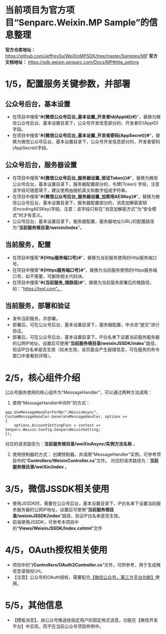 # 当前项目为官方项目“Senparc.Weixin.MP Sample”的信息整理
**官方仓库地址：** https://github.com/JeffreySu/WeiXinMPSDK/tree/master/Samples/MP
**官方文档地址：** https://sdk.weixin.senparc.com/Docs/MP#title_setting


# 1/5，配置服务关键参数，并部署
## 公众号后台，基本设置
- 在项目中搜索“**#{微信公众号后台_基本设置_开发者Id(AppId)}#}**”，替换为微信公众号后台，基本设置目录下，公众号开发信息部分的，开发者ID(AppID)字段。
- 在项目中搜索“**#{微信公众号后台_基本设置_开发者密码(AppSecret)}#**”，替换为微信公众号后台，基本设置目录下，公众号开发信息部分的，开发者密码(AppSecret)字段。

## 公众号后台，服务器设置
- 在项目中搜索“**#{微信公众号后台_服务器设置_验证Token}}#**”，替换为微信公众号后台，基本设置目录下，服务器配置部分的，令牌(Token)
字段，注意该字段可随意填下，建议使用由随机英文和数字组成字符串。
- 在项目中搜索“**#{微信公众号后台_服务器设置_加密用AESKey}#**”，替换为微信公众号后台，基本设置目录下，服务器配置部分的，消息加解密密钥(EncodingAESKey)字段，注意：该字段只有在“消息加解密方式”为“安全模式”时才有意义。
- 公众号后台，基本设置目录下，服务器配置，服务器地址(URL)的配置路径为“**当前服务根目录/weixin/index**”。

## 当前服务，配置
- 在项目中搜索“**#{Http服务端口号}#**”，替换为当前服务使用的Http服务端口号。
- 在项目中搜索“**#{Https服务端口号}#**”，替换为当前服务使用的Https服务端口号，如不需要，可删除相关代码块。
- 在项目中搜索“**#{当前服务_根路径}#**”，替换为当前服务部署后的根路径，如：“https://test.com”。

## 当前服务，部署和验证
- 发布当前服务，并部署。
- 部署后，可在公众号后台，基本设置目录下，服务器配置，中点击“提交”进行验证。
- 部署后，可在公众号后台，基本设置目录下，IP白名单下设置当前服务服务器的公网IP地址，设置后可使用“**当前服务根目录/weixinJSSDK/index**”路径，验证IP白名单是否生效（如未生效，该页面会产生报错信息，可在服务的命令窗口中查看到详情）。

# 2/5，核心组件介绍

公众号服务使用的核心组件为“MessageHandler”，可以通过两种方法调用：
1. 使用“MessageHandler中间件”的方式：
```
app.UseMessageHandlerForMp("/WeixinAsync", CustomMessageHandler.GenerateMessageHandler, options =>
{
    options.AccountSettingFunc = context =>  Senparc.Weixin.Config.SenparcWeixinSetting;
});
```
对应的请求路径为：**当前服务根目录/weiXinAsync/实例方法名称** 。

2. 使用控制器的方式：
创建控制器，并调用“MessageHandler”实例，可参考项目中的“**Controllers/WeixinController.cs**”文件。
对应的请求路径为：**当前服务根目录/weiXin/index**  。

# 3/5，微信JSSDK相关使用
- 使用JSSDK时，需要在公众号后台，基本设置目录下，IP白名单下设置当前服务服务器的公网IP地址，设置后可使用“**当前服务根目录/weixinJSSDK/index**”路径，验证IP白名单是否生效。
- 前端使用JSSDK，可参考本项目中的“**Views/WeixinJSSDK/Index.cshtml**”文件

# 4/5，OAuth授权相关使用
- 项目中的“**/Controllers/OAuth2Controller.cs**”文件，可供参考，用于生成微信登录授权Url。
- 【注意】公众号的OAuth授权，需要配合[【微信公众号，第三方平台功能】](https://open.weixin.qq.com/cgi-bin/frame?t=home/wx_plugin_tmpl&lang=zh_CN)使用。

# 5/5，其他信息
- 【模板消息】，由公众号推送给指定用户的固定格式消息，功能在【微信开发平台】中实现，而不在当前公众号项目样例中。